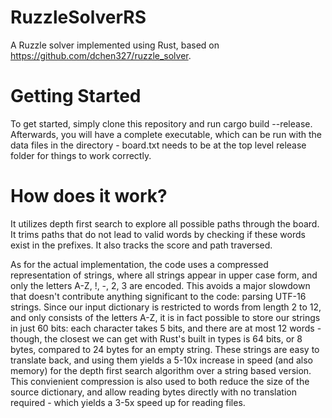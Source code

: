 # RuzzleSolverRS
A Ruzzle solver implemented using Rust, based on https://github.com/dchen327/ruzzle_solver.

# Getting Started
To get started, simply clone this repository and run cargo build --release. Afterwards, you will have a complete executable, which can be run with the data files in the directory - board.txt needs to be at the top level release folder for things to work correctly.

# How does it work?
It utilizes depth first search to explore all possible paths through the board. It trims paths that do not lead to valid words by checking if these words exist in the prefixes. It also tracks the score and path traversed.

As for the actual implementation, the code uses a compressed representation of strings, where all strings appear in upper case form, and only the letters A-Z, !, -, 2, 3 are encoded. This avoids a major slowdown that doesn't contribute anything significant to the code: parsing UTF-16 strings. Since our input dictionary is restricted to words from length 2 to 12, and only consists of the letters A-Z, it is in fact possible to store our strings in just 60 bits: each character takes 5 bits, and there are at most 12 words - though, the closest we can get with Rust's built in types is 64 bits, or 8 bytes, compared to 24 bytes for an empty string. These strings are easy to translate back, and using them yields a 5-10x increase in speed (and also memory) for the depth first search algorithm over a string based version. This convienient compression is also used to both reduce the size of the source dictionary, and allow reading bytes directly with no translation required - which yields a 3-5x speed up for reading files. 
